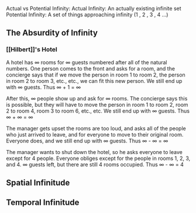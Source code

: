 
Actual vs Potential Infinity:
Actual Infinity: An actually existing infinite set
Potential Infinity: A set of things approaching infinity (1 , 2 , 3 , 4 ...)



## The Absurdity of Infinity
### [[Hilbert]]'s Hotel
A hotel has ∞ rooms for ∞ guests numbered after all of the natural numbers.
One person comes to the front and asks for a room, and the concierge says that if we move the person in room 1 to room 2, the person in room 2 to room 3, etc., etc., we can fit this new person.
We still end up with ∞ guests.
Thus ∞ + 1 = ∞

After this, ∞ people show up and ask for ∞ rooms. The concierge says this is possible, but they will have to move the person in room 1 to room 2, room 2 to room 4, room 3 to room 6, etc., etc.
We still end up with ∞ guests.
Thus ∞ + ∞ = ∞

The manager gets upset the rooms are too loud, and asks all of the people who just arrived to leave, and for everyone to move to their original room.
Everyone does, and we still end up with ∞ guests.
Thus ∞ - ∞ = ∞

The manager wants to shut down the hotel, so he asks everyone to leave except for 4 people. Everyone obliges except for the people in rooms 1, 2, 3, and 4.
∞ guests left, but there are still 4 rooms occupied.
Thus ∞ - ∞ = 4

## Spatial Infinitude

## Temporal Infinitude